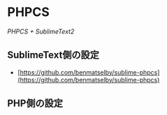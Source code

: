 # PHPCS
*PHPCS + SublimeText2*

## SublimeText側の設定
* [https://github.com/benmatselby/sublime-phpcs](https://github.com/benmatselby/sublime-phpcs)


## PHP側の設定
